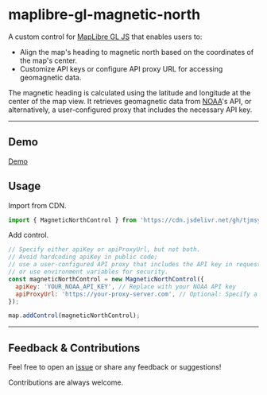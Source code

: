 # maplibre-gl-magnetic-north

A custom control for [MapLibre GL JS](https://github.com/maplibre/maplibre-gl-js/) that enables users to:
- Align the map's heading to magnetic north based on the coordinates of the map's center.
- Customize API keys or configure API proxy URL for accessing geomagnetic data.

The magnetic heading is calculated using the latitude and longitude at the center of the map view. It retrieves geomagnetic data from [NOAA](https://www.ngdc.noaa.gov/geomag/calculators/magcalc.shtml)'s API, or alternatively, a user-configured proxy that includes the necessary API key.

---

## Demo  
[Demo](https://tjmsy.github.io/maplibre-gl-magnetic-north/)

## Usage  

Import from CDN.

```javascript
import { MagneticNorthControl } from 'https://cdn.jsdelivr.net/gh/tjmsy/maplibre-gl-magnetic-north@v0.1.0/src/maplibre-gl-magnetic-north.js';
```

Add control.

```javascript
// Specify either apiKey or apiProxyUrl, but not both.
// Avoid hardcoding apiKey in public code;
// use a user-configured API proxy that includes the API key in requests to the NOAA API,
// or use environment variables for security.
const magneticNorthControl = new MagneticNorthControl({
  apiKey: 'YOUR_NOAA_API_KEY', // Replace with your NOAA API key
  apiProxyUrl: 'https://your-proxy-server.com', // Optional: Specify a proxy URL
});

map.addControl(magneticNorthControl);
```

---

## Feedback & Contributions

Feel free to open an [issue](https://github.com/tjmsy/maplibre-gl-magnetic-north/issues) or share any feedback or suggestions!

Contributions are always welcome.

